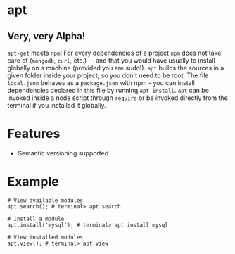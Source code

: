 apt
======

## Very, very Alpha!

`apt-get` meets `npm`! For every dependencies of a project `npm` does not take care of (`mongodb`, `curl`, etc.) -- and that you would have usually to install globally on a machine (provided you are sudo!). `apt` builds the sources in a given folder inside your project, so you don't need to be root. The file `local.json` behaves as a `package.json` with npm - you can install dependencies declared in this file by running `apt install`. `apt` can be invoked inside a node script through `require` or be invoked directly from the terminal if you installed it globally.

# Features

 - Semantic versioning supported

# Example

    # View available modules
    apt.search(); # terminal> apt search

    # Install a module
    apt.install('mysql'); # terminal> apt install mysql

    # View installed modules
    apt.view(); # terminal> apt view